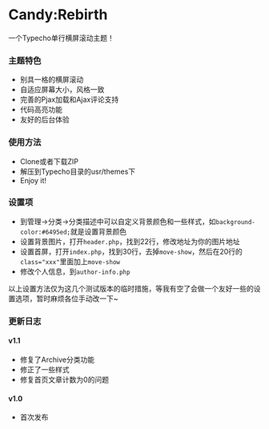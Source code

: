 # Candy:Rebirth

一个Typecho单行横屏滚动主题！

### 主题特色
- 别具一格的横屏滚动
- 自适应屏幕大小，风格一致
- 完善的Pjax加载和Ajax评论支持
- 代码高亮功能
- 友好的后台体验

### 使用方法
- Clone或者下载ZIP
- 解压到Typecho目录的usr/themes下
- Enjoy it!

### 设置项
- 到管理->分类->分类描述中可以自定义背景颜色和一些样式，如`background-color:#6495ed;`就是设置背景颜色
- 设置背景图片，打开`header.php`，找到22行，修改地址为你的图片地址
- 设置首屏，打开`index.php`，找到30行，去掉`move-show`，然后在20行的`class="xxx"`里面加上`move-show`
- 修改个人信息，到`author-info.php`

以上设置方法仅为这几个测试版本的临时措施，等我有空了会做一个友好一些的设置选项，暂时麻烦各位手动改一下~

### 更新日志
#### v1.1
- 修复了Archive分类功能
- 修正了一些样式
- 修复首页文章计数为0的问题


#### v1.0

- 首次发布
